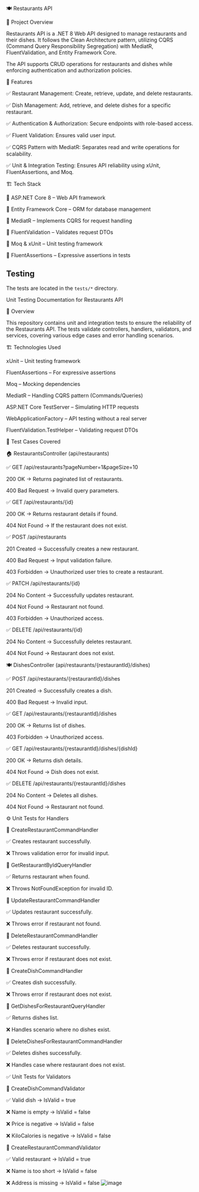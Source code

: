 🍽️ Restaurants API

📌 Project Overview

Restaurants API is a .NET 8 Web API designed to manage restaurants and their dishes. It follows the Clean Architecture pattern, utilizing CQRS (Command Query Responsibility Segregation) with MediatR, FluentValidation, and Entity Framework Core.

The API supports CRUD operations for restaurants and dishes while enforcing authentication and authorization policies.

🚀 Features

✅ Restaurant Management: Create, retrieve, update, and delete restaurants.

✅ Dish Management: Add, retrieve, and delete dishes for a specific restaurant.

✅ Authentication & Authorization: Secure endpoints with role-based access.

✅ Fluent Validation: Ensures valid user input.

✅ CQRS Pattern with MediatR: Separates read and write operations for scalability.

✅ Unit & Integration Testing: Ensures API reliability using xUnit, FluentAssertions, and Moq.


🏗️ Tech Stack

🔹 ASP.NET Core 8 – Web API framework

🔹 Entity Framework Core – ORM for database management

🔹 MediatR – Implements CQRS for request handling

🔹 FluentValidation – Validates request DTOs

🔹 Moq & xUnit – Unit testing framework

🔹 FluentAssertions – Expressive assertions in tests

## Testing

The tests are located in the `tests/*` directory. 

Unit Testing Documentation for Restaurants API

📝 Overview

This repository contains unit and integration tests to ensure the reliability of the Restaurants API. The tests validate controllers, handlers, validators, and services, covering various edge cases and error handling scenarios.

🏗️ Technologies Used

xUnit – Unit testing framework

FluentAssertions – For expressive assertions

Moq – Mocking dependencies

MediatR – Handling CQRS pattern (Commands/Queries)

ASP.NET Core TestServer – Simulating HTTP requests

WebApplicationFactory – API testing without a real server

FluentValidation.TestHelper – Validating request DTOs

🔬 Test Cases Covered


🏠 RestaurantsController (api/restaurants)

✅ GET /api/restaurants?pageNumber=1&pageSize=10

200 OK → Returns paginated list of restaurants.

400 Bad Request → Invalid query parameters.

✅ GET /api/restaurants/{id}

200 OK → Returns restaurant details if found.

404 Not Found → If the restaurant does not exist.

✅ POST /api/restaurants

201 Created → Successfully creates a new restaurant.

400 Bad Request → Input validation failure.

403 Forbidden → Unauthorized user tries to create a restaurant.

✅ PATCH /api/restaurants/{id}

204 No Content → Successfully updates restaurant.

404 Not Found → Restaurant not found.

403 Forbidden → Unauthorized access.

✅ DELETE /api/restaurants/{id}

204 No Content → Successfully deletes restaurant.

404 Not Found → Restaurant does not exist.

🍽️ DishesController (api/restaurants/{restaurantId}/dishes)

✅ POST /api/restaurants/{restaurantId}/dishes

201 Created → Successfully creates a dish.

400 Bad Request → Invalid input.

✅ GET /api/restaurants/{restaurantId}/dishes

200 OK → Returns list of dishes.

403 Forbidden → Unauthorized access.

✅ GET /api/restaurants/{restaurantId}/dishes/{dishId}

200 OK → Returns dish details.

404 Not Found → Dish does not exist.

✅ DELETE /api/restaurants/{restaurantId}/dishes

204 No Content → Deletes all dishes.

404 Not Found → Restaurant not found.

⚙️ Unit Tests for Handlers

🎯 CreateRestaurantCommandHandler

✅ Creates restaurant successfully.

❌ Throws validation error for invalid input.

🎯 GetRestaurantByIdQueryHandler

✅ Returns restaurant when found.

❌ Throws NotFoundException for invalid ID.

🎯 UpdateRestaurantCommandHandler

✅ Updates restaurant successfully.

❌ Throws error if restaurant not found.

🎯 DeleteRestaurantCommandHandler

✅ Deletes restaurant successfully.

❌ Throws error if restaurant does not exist.

🎯 CreateDishCommandHandler

✅ Creates dish successfully.

❌ Throws error if restaurant does not exist.

🎯 GetDishesForRestaurantQueryHandler

✅ Returns dishes list.

❌ Handles scenario where no dishes exist.

🎯 DeleteDishesForRestaurantCommandHandler

✅ Deletes dishes successfully.

❌ Handles case where restaurant does not exist.

✅ Unit Tests for Validators

📌 CreateDishCommandValidator

✅ Valid dish → IsValid = true

❌ Name is empty → IsValid = false

❌ Price is negative → IsValid = false

❌ KiloCalories is negative → IsValid = false

📌 CreateRestaurantCommandValidator

✅ Valid restaurant → IsValid = true

❌ Name is too short → IsValid = false

❌ Address is missing → IsValid = false
![image](https://github.com/user-attachments/assets/7de9c603-55af-4c5a-a38c-33f521a36cff)


 
